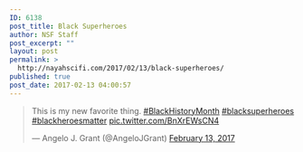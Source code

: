 ```yaml
---
ID: 6138
post_title: Black Superheroes
author: NSF Staff
post_excerpt: ""
layout: post
permalink: >
  http://nayahscifi.com/2017/02/13/black-superheroes/
published: true
post_date: 2017-02-13 04:00:57
---
```

<blockquote class="twitter-tweet" data-lang="en">
<p dir="ltr" lang="en">This is my new favorite thing. <a href="https://twitter.com/hashtag/BlackHistoryMonth?src=hash">#BlackHistoryMonth</a> <a href="https://twitter.com/hashtag/blacksuperheroes?src=hash">#blacksuperheroes</a> <a href="https://twitter.com/hashtag/blackheroesmatter?src=hash">#blackheroesmatter</a> <a href="https://t.co/BnXrEWsCN4">pic.twitter.com/BnXrEWsCN4</a></p>
— Angelo J. Grant (@AngeloJGrant) <a href="https://twitter.com/AngeloJGrant/status/830940898892607492">February 13, 2017</a></blockquote>
<script async src="//platform.twitter.com/widgets.js" charset="utf-8"></script>